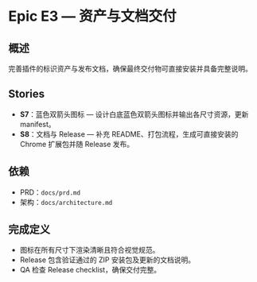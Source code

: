 # Epic E3 — 资产与文档交付

## 概述
完善插件的标识资产与发布文档，确保最终交付物可直接安装并具备完整说明。

## Stories
- **S7**：蓝色双箭头图标 — 设计白底蓝色双箭头图标并输出各尺寸资源，更新 manifest。
- **S8**：文档与 Release — 补充 README、打包流程，生成可直接安装的 Chrome 扩展包并随 Release 发布。

## 依赖
- PRD：`docs/prd.md`
- 架构：`docs/architecture.md`

## 完成定义
- 图标在所有尺寸下渲染清晰且符合视觉规范。
- Release 包含验证通过的 ZIP 安装包及更新的文档说明。
- QA 检查 Release checklist，确保交付完整。

